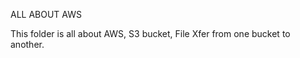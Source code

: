  ALL ABOUT AWS 
 
 This folder is all about AWS, S3 bucket, File Xfer from one bucket to another. 
 
